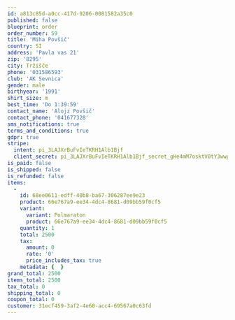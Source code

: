 ```yaml
---
id: a813c85d-a0cc-417d-9206-0081582a35c0
published: false
blueprint: order
order_number: 59
title: 'Miha Povšič'
country: SI
address: 'Pavla vas 21'
zip: '8295'
city: Tržišče
phone: '031586593'
club: 'AK Sevnica'
gender: male
birthyear: '1991'
shirt_size: m
best_time: 'Do 1:39:59'
contact_name: 'Alojz Povšič'
contact_phone: '041677328'
sms_notifications: true
terms_and_conditions: true
gdpr: true
stripe:
  intent: pi_3LAJXrBuFvIeTKRH1Alb1Bjf
  client_secret: pi_3LAJXrBuFvIeTKRH1Alb1Bjf_secret_gHe4mM7osktV0tY3wwp0Nrnuu
is_paid: false
is_shipped: false
is_refunded: false
items:
  -
    id: 68ee0611-edff-40b8-ba67-306287ee9e23
    product: 66e767a9-ee34-4dc4-8681-d09bb59f0cf5
    variant:
      variant: Polmaraton
      product: 66e767a9-ee34-4dc4-8681-d09bb59f0cf5
    quantity: 1
    total: 2500
    tax:
      amount: 0
      rate: '0'
      price_includes_tax: true
    metadata: {  }
grand_total: 2500
items_total: 2500
tax_total: 0
shipping_total: 0
coupon_total: 0
customer: 31ecf459-3af2-4e60-acc4-69567a0c63fd
---
```

